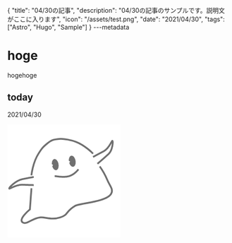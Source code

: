 {
  "title": "04/30の記事",
  "description": "04/30の記事のサンプルです。説明文がここに入ります",
  "icon": "/assets/test.png",
  "date": "2021/04/30",
  "tags": ["Astro", "Hugo", "Sample"]
}
---metadata

# hoge
hogehoge

## today
2021/04/30

![img](/assets/test.png)